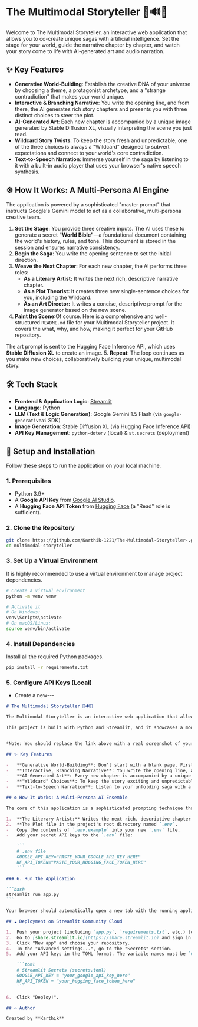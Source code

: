# The Multimodal Storyteller 📖🔊🎨

Welcome to The Multimodal Storyteller, an interactive web application that allows you to co-create unique sagas with artificial intelligence. Set the stage for your world, guide the narrative chapter by chapter, and watch your story come to life with AI-generated art and audio narration.

  <!-- It's a great idea to replace this with a real screenshot of your app! -->

## ✨ Key Features

-   **Generative World-Building**: Establish the creative DNA of your universe by choosing a theme, a protagonist archetype, and a "strange contradiction" that makes your world unique.
-   **Interactive & Branching Narrative**: You write the opening line, and from there, the AI generates rich story chapters and presents you with three distinct choices to steer the plot.
-   **AI-Generated Art**: Each new chapter is accompanied by a unique image generated by Stable Diffusion XL, visually interpreting the scene you just read.
-   **Wildcard Story Twists**: To keep the story fresh and unpredictable, one of the three choices is always a "Wildcard" designed to subvert expectations and connect to your world's core contradiction.
-   **Text-to-Speech Narration**: Immerse yourself in the saga by listening to it with a built-in audio player that uses your browser's native speech synthesis.

## ⚙️ How It Works: A Multi-Persona AI Engine

The application is powered by a sophisticated "master prompt" that instructs Google's Gemini model to act as a collaborative, multi-persona creative team.

1.  **Set the Stage**: You provide three creative inputs. The AI uses these to generate a secret **"World Bible"**—a foundational document containing the world's history, rules, and tone. This document is stored in the session and ensures narrative consistency.
2.  **Begin the Saga**: You write the opening sentence to set the initial direction.
3.  **Weave the Next Chapter**: For each new chapter, the AI performs three roles:
    -   **As a Literary Artist:** It writes the next rich, descriptive narrative chapter.
    -   **As a Plot Theorist:** It creates three new single-sentence choices for you, including the Wildcard.
    -   **As an Art Director:** It writes a concise, descriptive prompt for the image generator based on the new scene.
4.  **Paint the Scene**:Of course. Here is a comprehensive and well-structured `README.md` file for your Multimodal Storyteller project. It covers the what, why, and how, making it perfect for your GitHub repository.

 The art prompt is sent to the Hugging Face Inference API, which uses **Stable Diffusion XL** to create an image.
5.  **Repeat**: The loop continues as you make new choices, collaboratively building your unique, multimodal story.

## 🛠️ Tech Stack

-   **Frontend & Application Logic**: [Streamlit](https://streamlit.io/)
-   **Language**: Python
-   **LLM (Text & Logic Generation)**: Google Gemini 1.5 Flash (via `google-generativeai` SDK)
-   **Image Generation**: Stable Diffusion XL (via Hugging Face Inference API)
-   **API Key Management**: `python-dotenv` (local) & `st.secrets` (deployment)

## 🚀 Setup and Installation

Follow these steps to run the application on your local machine.

### 1. Prerequisites

-   Python 3.9+
-   A **Google API Key** from [Google AI Studio](https://aistudio.google.com/app/apikey).
-   A **Hugging Face API Token** from [Hugging Face](https://huggingface.co/settings/tokens) (a "Read" role is sufficient).

### 2. Clone the Repository

```bash
git clone https://github.com/Karthik-1221/The-Multimodal-Storyteller-.git
cd multimodal-storyteller
```


### 3. Set Up a Virtual Environment

It is highly recommended to use a virtual environment to manage project dependencies.

```bash
# Create a virtual environment
python -m venv venv

# Activate it
# On Windows:
venv\Scripts\activate
# On macOS/Linux:
source venv/bin/activate
```

### 4. Install Dependencies

Install all the required Python packages.

```bash
pip install -r requirements.txt
```

### 5. Configure API Keys (Local)

-   Create a new---

````markdown
# The Multimodal Storyteller 📖🔊🎨

The Multimodal Storyteller is an interactive web application that allows you to co-create unique sagas with a powerful AI ensemble. You don't just write a story; you build its universe, guide its narrative, and watch it come to life with AI-generated art and audio narration.

This project is built with Python and Streamlit, and it showcases a modern approach to controlling Large Language Models (LLMs) by instructing them to act as a team of creative experts.

 
*Note: You should replace the link above with a real screenshot of your running application.*

## ✨ Key Features

-   **Generative World-Building**: Don't start with a blank page. First, "Set the Stage" by defining your world's core theme, a protagonist archetype, and a strange, central contradiction. This creates a secret "World Bible" that gives your story a consistent and unique foundation.
-   **Interactive, Branching Narrative**: You write the opening line, and the AI takes it from there, writing the next chapter and then presenting you with three distinct paths forward.
-   **AI-Generated Art**: Every new chapter is accompanied by a unique image generated by Stable Diffusion XL, visually interpreting the scene you just read.
-   **"Wildcard" Choices**: To keep the story exciting and unpredictable, one of the three choices is always a "Wildcard" designed to subvert expectations or connect to your world's core contradiction.
-   **Text-to-Speech Narration**: Listen to your unfolding saga with a built-in audio player that uses your browser's native speech synthesis engine.

## ⚙️ How It Works: A Multi-Persona AI Ensemble

The core of this application is a sophisticated prompting technique that instructs a single LLM (Google's Gemini) to act as a team of three creative experts:

1.  **The Literary Artist:** Writes the next rich, descriptive chapter of the story, focusing on prose and atmosphere.
2.  **The Plot file in the project's root directory named `.env`.
-   Copy the contents of `.env.example` into your new `.env` file.
-   Add your secret API keys to the `.env` file:

    ```
    # .env file
    GOOGLE_API_KEY="PASTE_YOUR_GOOGLE_API_KEY_HERE"
    HF_API_TOKEN="PASTE_YOUR_HUGGING_FACE_TOKEN_HERE"
    ```

### 6. Run the Application

```bash
streamlit run app.py
```

Your browser should automatically open a new tab with the running application.

## ☁️ Deployment on Streamlit Community Cloud

1.  Push your project (including `app.py`, `requirements.txt`, etc.) to a public GitHub repository. **Do not commit your `.env` file!**
2.  Go to [share.streamlit.io](https://share.streamlit.io) and sign in.
3.  Click "New app" and choose your repository.
4.  In the "Advanced settings...", go to the "Secrets" section.
5.  Add your API keys in the TOML format. The variable names must be `GOOGLE_API_KEY` and `HF_API_TOKEN`.

    ```toml
    # Streamlit Secrets (secrets.toml)
    GOOGLE_API_KEY = "your_google_api_key_here"
    HF_API_TOKEN = "your_hugging_face_token_here"
    ```

6.  Click "Deploy!".

## ✍️ Author

Created by **Karthik**
